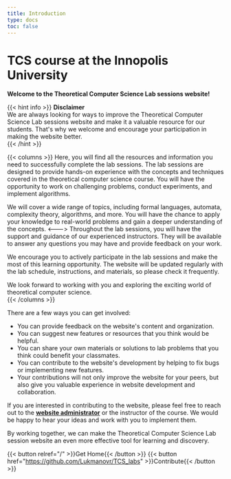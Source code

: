 ```yaml
---
title: Introduction
type: docs
toc: false
---
```


# **TCS course at the Innopolis University**
**Welcome to the Theoretical Computer Science Lab sessions website!**


{{< hint info >}}
**Disclaimer**  
We are always looking for ways to improve the Theoretical Computer Science Lab sessions website and make it a valuable resource for our students. That's why we welcome and encourage your participation in making the website better.  
{{< /hint >}}

{{< columns >}}
Here, you will find all the resources and information you need to successfully complete the lab sessions. The lab sessions are designed to provide hands-on experience with the concepts and techniques covered in the theoretical computer science course. You will have the opportunity to work on challenging problems, conduct experiments, and implement algorithms.

We will cover a wide range of topics, including formal languages, automata, complexity theory, algorithms, and more. You will have the chance to apply your knowledge to real-world problems and gain a deeper understanding of the concepts.
<--->
Throughout the lab sessions, you will have the support and guidance of our experienced instructors. They will be available to answer any questions you may have and provide feedback on your work.

We encourage you to actively participate in the lab sessions and make the most of this learning opportunity. The website will be updated regularly with the lab schedule, instructions, and materials, so please check it frequently.

We look forward to working with you and exploring the exciting world of theoretical computer science.  
{{< /columns >}}  

There are a few ways you can get involved:
- You can provide feedback on the website's content and organization.
- You can suggest new features or resources that you think would be helpful.
- You can share your own materials or solutions to lab problems that you think could benefit your classmates.
- You can contribute to the website's development by helping to fix bugs or implementing new features.
- Your contributions will not only improve the website for your peers, but also give you valuable experience in website development and collaboration.  

If you are interested in contributing to the website, please feel free to reach out to the [**website administrator**](r.lukmanov@innopolis.ru) or the instructor of the course. We would be happy to hear your ideas and work with you to implement them.  

By working together, we can make the Theoretical Computer Science Lab session website an even more effective tool for learning and discovery.

{{< button relref="/" >}}Get Home{{< /button >}}
{{< button href="https://github.com/Lukmanovr/TCS_labs" >}}Contribute{{< /button >}}